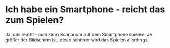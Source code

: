 # Ich habe ein Smartphone - reicht das zum Spielen?

Ja, das reicht - man kann Scanarium auf dem Smartphone spielen. Je größer der Bildschirm ist, desto schöner wird das Spielen allerdings.
